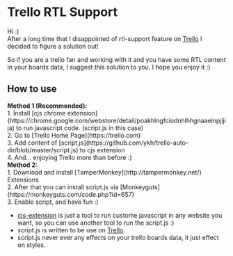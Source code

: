 Trello RTL Support
===============

Hi :) <br>
After a long time that I disappointed of rtl-support feature on [Trello](https://trello.com) I decided to figure a solution out! <br>

So if you are a trello fan and working with it and you have some RTL content in your boards data, I suggest this solution to you. I hope you enjoy it :)<br>

<h2>How to use</h2>
<b>Method 1 (Recommended):</b> <br>
1. Install [cjs chrome extension](https://chrome.google.com/webstore/detail/poakhlngfciodnhlhhgnaaelnpjljija) to run javascript code. (script.js in this case) <br>
2. Go to [Trello Home Page](https://trello.com) <br>
3. Add content of [script.js](https://github.com/ykh/trello-auto-dir/blob/master/script.js) to cjs extension <br>
4. And... enjoying Trello more than before :) <br>
<b>Method 2:</b> <br>
1. Download and install [TamperMonkey](http://tampermonkey.net/) Extensions <br>
2. After that you can install script.js via [Monkeyguts](https://monkeyguts.com/code.php?id=657) <br>
3. Enable script, and have fun :) <br>


- [cjs-extension](https://chrome.google.com/webstore/detail/poakhlngfciodnhlhhgnaaelnpjljija) is just a tool to run custome javascript in any website you want, so you can use another tool to run the script.js :)<br>
- script.js is written to be use on [Trello](https://trello.com).
- script.js never ever any effects on your trello boards data, it just effect on styles.
